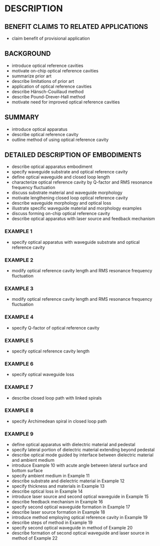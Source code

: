 # DESCRIPTION

## BENEFIT CLAIMS TO RELATED APPLICATIONS

- claim benefit of provisional application

## BACKGROUND

- introduce optical reference cavities
- motivate on-chip optical reference cavities
- summarize prior art
- describe limitations of prior art
- application of optical reference cavities
- describe Hänsch-Couillaud method
- describe Pound-Drever-Hall method
- motivate need for improved optical reference cavities

## SUMMARY

- introduce optical apparatus
- describe optical reference cavity
- outline method of using optical reference cavity

## DETAILED DESCRIPTION OF EMBODIMENTS

- describe optical apparatus embodiment
- specify waveguide substrate and optical reference cavity
- define optical waveguide and closed loop length
- characterize optical reference cavity by Q-factor and RMS resonance frequency fluctuation
- discuss substrate material and waveguide morphology
- motivate lengthening closed loop optical reference cavity
- describe waveguide morphology and optical loss
- illustrate specific waveguide material and morphology examples
- discuss forming on-chip optical reference cavity
- describe optical apparatus with laser source and feedback mechanism

### EXAMPLE 1

- specify optical apparatus with waveguide substrate and optical reference cavity

### EXAMPLE 2

- modify optical reference cavity length and RMS resonance frequency fluctuation

### EXAMPLE 3

- modify optical reference cavity length and RMS resonance frequency fluctuation

### EXAMPLE 4

- specify Q-factor of optical reference cavity

### EXAMPLE 5

- specify optical reference cavity length

### EXAMPLE 6

- specify optical waveguide loss

### EXAMPLE 7

- describe closed loop path with linked spirals

### EXAMPLE 8

- specify Archimedean spiral in closed loop path

### EXAMPLE 9

- define optical apparatus with dielectric material and pedestal
- specify lateral portion of dielectric material extending beyond pedestal
- describe optical mode guided by interface between dielectric material and ambient medium
- introduce Example 10 with acute angle between lateral surface and bottom surface
- specify ambient medium in Example 11
- describe substrate and dielectric material in Example 12
- specify thickness and materials in Example 13
- describe optical loss in Example 14
- introduce laser source and second optical waveguide in Example 15
- describe feedback mechanism in Example 16
- specify second optical waveguide formation in Example 17
- describe laser source formation in Example 18
- introduce method employing optical reference cavity in Example 19
- describe steps of method in Example 19
- specify second optical waveguide in method of Example 20
- describe formation of second optical waveguide and laser source in method of Example 22

